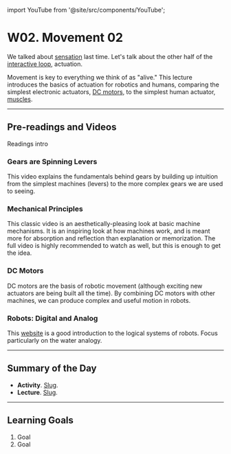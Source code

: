 
import YouTube from '@site/src/components/YouTube';

# W02. Movement 02
We talked about [sensation](/docs/lectures/01.%20Movement/W02.%20Sensation%2001.md) last time. Let's talk about the other half of the [interactive loop](/docs/concepts/teaching/lessons/lesson-02-agents.mdx), actuation. 

Movement is key to everything we think of as "alive." This lecture introduces the basics of actuation for robotics and humans, comparing the simplest electronic actuators, [DC motors](https://en.wikipedia.org/wiki/DC_motor), to the simplest human actuator, [muscles](https://en.wikipedia.org/wiki/Muscle).

---
## Pre-readings and Videos
Readings intro

### Gears are Spinning Levers
<YouTube id="JOLtS4VUcvQ" />
This video explains the fundamentals behind gears by building up intuition from the simplest machines (levers) to the more complex gears we are used to seeing.

### Mechanical Principles
<YouTube id="mkQ2pXkYjRM" />
This classic video is an aesthetically-pleasing look at basic machine mechanisms. It is an inspiring look at how machines work, and is meant more for absorption and reflection than explanation or memorization. The full video is highly recommended to watch as well, but this is enough to get the idea.

### DC Motors
<YouTube id="CWulQ1ZSE3c" />
DC motors are the basis of robotic movement (although exciting new actuators are being built all the time). By combining DC motors with other machines, we can produce complex and useful motion in robots.

### Robots: Digital and Analog
This [website](https://mind.ilstu.edu/curriculum/robots_digital_and_analog/index.html) is a good introduction to the logical systems of robots. Focus particularly on the water analogy.

---
## Summary of the Day

- **Activity**. [Slug](/docs/concepts/teaching/activities/LINK.md).
- **Lecture**. [Slug](/docs/concepts/teaching/lessons/LINK.md).

---
## Learning Goals
1. Goal
2. Goal